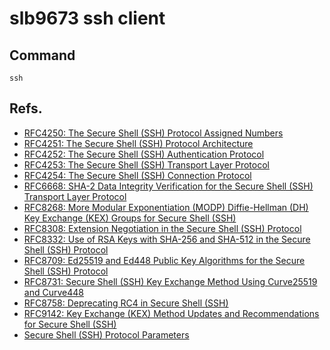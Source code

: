 # slb9673 ssh client

## Command

```shell
ssh
```

## Refs.
- [RFC4250: The Secure Shell (SSH) Protocol Assigned Numbers](https://datatracker.ietf.org/doc/html/rfc4250)
- [RFC4251: The Secure Shell (SSH) Protocol Architecture](https://datatracker.ietf.org/doc/html/rfc4251)
- [RFC4252: The Secure Shell (SSH) Authentication Protocol](https://datatracker.ietf.org/doc/html/rfc4252)
- [RFC4253: The Secure Shell (SSH) Transport Layer Protocol](https://datatracker.ietf.org/doc/html/rfc4253)
- [RFC4254: The Secure Shell (SSH) Connection Protocol](https://datatracker.ietf.org/doc/html/rfc4254)
- [RFC6668: SHA-2 Data Integrity Verification for the Secure Shell (SSH) Transport Layer Protocol](https://datatracker.ietf.org/doc/html/rfc6668)
- [RFC8268: More Modular Exponentiation (MODP) Diffie-Hellman (DH) Key Exchange (KEX) Groups for Secure Shell (SSH)](https://datatracker.ietf.org/doc/html/rfc8268)
- [RFC8308: Extension Negotiation in the Secure Shell (SSH) Protocol](https://datatracker.ietf.org/doc/html/rfc8308)
- [RFC8332: Use of RSA Keys with SHA-256 and SHA-512 in the Secure Shell (SSH) Protocol](https://datatracker.ietf.org/doc/html/rfc8332)
- [RFC8709: Ed25519 and Ed448 Public Key Algorithms for the Secure Shell (SSH) Protocol](https://datatracker.ietf.org/doc/html/rfc8709)
- [RFC8731: Secure Shell (SSH) Key Exchange Method Using Curve25519 and Curve448](https://datatracker.ietf.org/doc/html/rfc8731)
- [RFC8758: Deprecating RC4 in Secure Shell (SSH)](https://datatracker.ietf.org/doc/html/rfc8758)
- [RFC9142: Key Exchange (KEX) Method Updates and Recommendations for Secure Shell (SSH)](https://datatracker.ietf.org/doc/html/rfc9142)
- [Secure Shell (SSH) Protocol Parameters](https://www.iana.org/assignments/ssh-parameters/ssh-parameters.xhtml)
